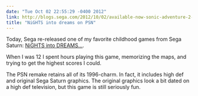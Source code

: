 ```yaml
---
date: "Tue Oct 02 22:55:29 -0400 2012"
link: http://blogs.sega.com/2012/10/02/available-now-sonic-adventure-2-and-nights-into-dreams/
title: "NiGHTS into dreams on PSN"
---
```


Today, Sega re-released one of my favorite childhood games from Sega Saturn:
[NiGHTS into DREAMS...](http://en.wikipedia.org/wiki/Nights_into_Dreams...).

When I was 12 I spent hours playing this game, memorizing the
maps, and trying to get the highest scores I could.

The PSN remake retains all of its 1996-charm. In fact, it includes high def
and original Sega Saturn graphics. The original graphics look a bit dated
on a high def television, but this game is still seriously fun.
